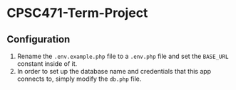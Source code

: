 # CPSC471-Term-Project

## Configuration
1. Rename the `.env.example.php` file to a `.env.php` file and set the `BASE_URL` constant inside of it.
2. In order to set up the database name and credentials that this app connects to, simply modify the `db.php` file.